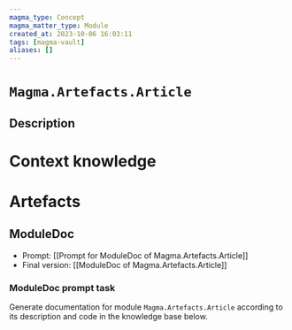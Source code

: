 ```yaml
---
magma_type: Concept
magma_matter_type: Module
created_at: 2023-10-06 16:03:11
tags: [magma-vault]
aliases: []
---
```

# `Magma.Artefacts.Article`

## Description

<!--
What is a `Magma.Artefacts.Article`?

Your knowledge about the module, i.e. facts, problems and properties etc.
-->


# Context knowledge

<!--
This section should include background knowledge needed for the model to create a proper response, i.e. information it does not know either because of the knowledge cut-off date or unpublished knowledge.

Write it down right here in a subsection or use a transclusion. If applicable, specify source information that the model can use to generate a reference in the response.
-->




# Artefacts

## ModuleDoc

- Prompt: [[Prompt for ModuleDoc of Magma.Artefacts.Article]]
- Final version: [[ModuleDoc of Magma.Artefacts.Article]]

### ModuleDoc prompt task

Generate documentation for module `Magma.Artefacts.Article` according to its description and code in the knowledge base below.
